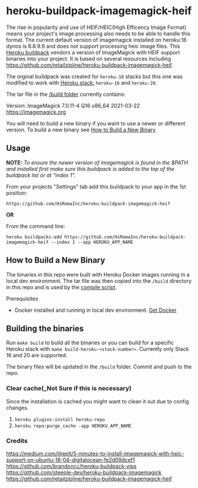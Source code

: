 heroku-buildpack-imagemagick-heif
=================================

The rise in popularity and use of HEIF/HEIC(High Efficency Image Format) means your project's image processing also needs to be able to handle this format. The current default version of imagemagick installed on heroku:16 dynos is 6.8.9.9 and does not support processing heic image files. This [Heroku buildpack](http://devcenter.heroku.com/articles/buildpacks) vendors a version of ImageMagick with HEIF support binaries into your project. It is based on several resources including https://github.com/retailzipline/heroku-buildpack-imagemagick-heif.

The orginal buildpack was created for `heroku-18` stacks but this one was modified to work with [Heroku stack:](https://devcenter.heroku.com/articles/stack) `heroku-16` and `heroku-20`. 

The tar file in the [/build folder](./build) currently contains: 

Version: ImageMagick 7.0.11-4 Q16 x86_64 2021-03-22 https://imagemagick.org

You will need to build a new binary if you want to use a newer or different version. To build a new binary see [How to Build a New Binary](#how-to-build-a-new-binary)

## Usage

**NOTE:** _To ensure the newer version of imagemagick is found in the $PATH and installed first make sure this buildpack is added to the top of the buildpack list or at "index 1"._


From your projects "Settings" tab add this buildpack to your app in the 1st position:

```
https://github.com/HiMamaInc/heroku-buildpack-imagemagick-heif
```

**OR**

From the command line:

```
heroku buildpacks:add https://github.com/HiMamaInc/heroku-buildpack-imagemagick-heif --index 1 --app HEROKU_APP_NAME
```

## How to Build a New Binary

The binaries in this repo were built with Heroku Docker images running in a local dev environment. The tar file was then copied into the `/build` directory in this repo and is used by the [compile script](./bin/compile).

Prerequisites

- Docker installed and running in local dev environment. [Get Docker](https://docs.docker.com/get-docker/)

## Building the binaries

Run `make build` to build all the binaries or you can build for a specific Heroku stack with `make build-heroku-<stack-number>`. Currently only Stack 16 and 20 are supported.


The binary files will be updated in the `/build` folder. Commit and push to the repo.


### Clear cache(_Not Sure if this is necessary)
Since the installation is cached you might want to clean it out due to config changes.

1. `heroku plugins:install heroku-repo`
2. `heroku repo:purge_cache -app HEROKU_APP_NAME`

### Credits
https://medium.com/@eplt/5-minutes-to-install-imagemagick-with-heic-support-on-ubuntu-18-04-digitalocean-fe2d09dcef1
https://github.com/brandoncc/heroku-buildpack-vips
https://github.com/steeple-dev/heroku-buildpack-imagemagick
https://github.com/retailzipline/heroku-buildpack-imagemagick-heif

